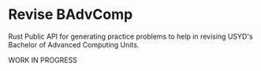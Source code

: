 # Revise BAdvComp

Rust Public API for generating practice problems to help in revising USYD's Bachelor of Advanced Computing Units.

WORK IN PROGRESS
